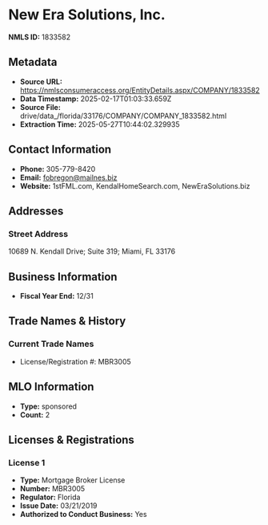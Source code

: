 # New Era Solutions, Inc.

**NMLS ID:** 1833582

## Metadata
- **Source URL:** https://nmlsconsumeraccess.org/EntityDetails.aspx/COMPANY/1833582
- **Data Timestamp:** 2025-02-17T01:03:33.659Z
- **Source File:** drive/data_/florida/33176/COMPANY/COMPANY_1833582.html
- **Extraction Time:** 2025-05-27T10:44:02.329935

## Contact Information
- **Phone:** 305-779-8420
- **Email:** fobregon@mailnes.biz
- **Website:** 1stFML.com, KendalHomeSearch.com, NewEraSolutions.biz

## Addresses
### Street Address
10689 N. Kendall Drive; Suite 319; Miami, FL 33176

## Business Information
- **Fiscal Year End:** 12/31

## Trade Names & History
### Current Trade Names
- License/Registration #: MBR3005

## MLO Information
- **Type:** sponsored
- **Count:** 2

## Licenses & Registrations

### License 1
- **Type:** Mortgage Broker License
- **Number:** MBR3005
- **Regulator:** Florida
- **Issue Date:** 03/21/2019
- **Authorized to Conduct Business:** Yes
